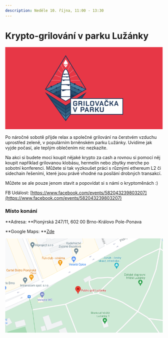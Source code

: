 ```yaml
---
description: Neděle 10. října, 11:00 - 13:30
---
```


# Krypto-grilování v parku Lužánky

![](../../../.gitbook/assets/cover-grilovacka.png)

Po náročné sobotě přijde relax a společné grilování na čerstvém vzduchu uprostřed zeleně, v populárním brněnském parku Lužánky. Uvidíme jak vyjde počasí, ale teplým oblečením nic nezkazíte.

Na akci si budete moci koupit nějaké krypto za cash a rovnou si pomocí něj koupit například grilovanou klobásu, hermelín nebo zbytky merche po sobotní konferenci. Můžete si tak vyzkoušet práci s různými ethereum L2 či sidechain řešeními, které jsou právě vhodné na posílání drobných transakcí.

Můžete se ale pouze jenom stavit a popovídat si s námi o kryptoměnách :)

FB Událost: [https://www.facebook.com/events/582043239803207](https://www.facebook.com/events/582043239803207)

### Místo konání

**Adresa: **Pionýrská 247/11, 602 00 Brno-Královo Pole-Ponava

**Google Maps: **[Zde](https://www.google.com/maps/place/Public+grill+Lu%C5%BE%C3%A1nky/@49.2079009,16.6064606,18z/data=!4m5!3m4!1s0x47129468377e7dd9:0xa46f3f8a3cddb2e3!8m2!3d49.2079482!4d16.6067093?hl=en-US)

![](<../../../.gitbook/assets/image (1) (1).png>)
